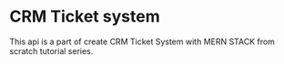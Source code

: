 # CRM Ticket system

This api is a part of create CRM Ticket System with MERN STACK from scratch tutorial series.
